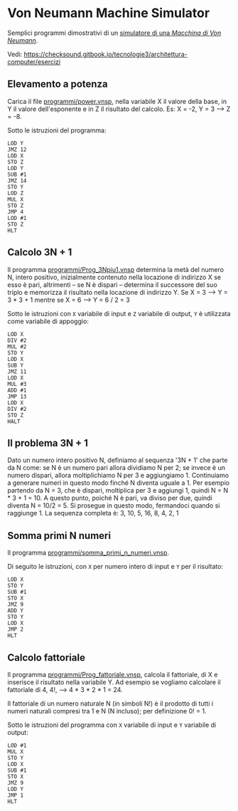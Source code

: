 # Von Neumann Machine Simulator

Semplici programmi dimostrativi di un [simulatore di una _Macchina di Von Neumann_](./vnsimulator/index.html). 

Vedi: https://checksound.gitbook.io/tecnologie3/architettura-computer/esercizi

## Elevamento a potenza

Carica il file [programmi/power.vnsp](./programmi/power.vnsp), nella variabile X il valore della base, in Y il valore dell'esponente e in Z il risultato del calcolo. Es: X = -2, Y = 3 --> Z = -8.

Sotto le istruzioni del programma:

```
LOD Y
JMZ 12
LOD X
STO Z
LOD Y
SUB #1
JMZ 14
STO Y
LOD Z
MUL X
STO Z
JMP 4
LOD #1
STO Z
HLT
```

## Calcolo 3N + 1

Il programma [programmi/Prog_3Npiu1.vnsp](./programmi/Prog_3Npiu1.vnsp) determina la metà del numero N, intero positivo,  inizialmente contenuto nella locazione di indirizzo X se esso è pari, altrimenti – se N è dispari – determina il successore del suo triplo e memorizza il risultato nella locazione di indirizzo Y. Se X = 3 --> Y = 3 * 3 + 1 mentre se X = 6 --> Y = 6 / 2 = 3

Sotto le istruzioni con `X` variabile di input e `Z` variabile di output, `Y` è utilizzata come variabile di appoggio:

```
LOD X
DIV #2
MUL #2
STO Y
LOD X
SUB Y
JMZ 11
LOD X
MUL #3
ADD #1
JMP 13
LOD X
DIV #2
STO Z
HALT
```

## Il problema 3N + 1

Dato un numero intero positivo N, definiamo al sequenza '3N + 1' che parte da N come: se N è un numero pari allora dividiamo N per 2; se invece è un numero dispari, allora moltiplichiamo N per 3 e aggiungiamo 1. Continuiamo a generare numeri in questo modo finché N diventa uguale a 1. Per esempio partendo da N = 3, che è dispari, moltiplica per 3 e aggiungi 1, quindi N = N * 3 + 1 = 10. A questo punto, poiché N è pari, va diviso per due, quindi diventa N = 10/2 = 5. Si prosegue in questo modo, fermandoci quando si raggiunge 1. La sequenza completa è: 3, 10, 5, 16, 8, 4, 2, 1

## Somma primi N numeri

Il programma [programmi/somma_primi_n_numeri.vnsp](./programmi/somma_primi_n_numeri.vnsp).

Di seguito le istruzioni, con `X` per numero intero di input e `Y` per il risultato:

```
LOD X 
STO Y 
SUB #1 
STO X 
JMZ 9 
ADD Y 
STO Y 
LOD X 
JMP 2 
HLT
```

## Calcolo fattoriale

Il programma [programmi/Prog_fattoriale.vnsp](./programmi/Prog_fattoriale.vnsp), calcola il fattoriale, di X e inserisce il risultato nella variabile Y. Ad esempio se vogliamo calcolare il fattoriale di 4, 4!, --> 4 * 3 * 2 * 1 = 24.

Il fattoriale di un numero naturale N (in simboli N!) è il prodotto di tutti i numeri naturali compresi tra 1 e N (N incluso); per definizione 0! = 1.

Sotto le istruzioni del programma con `X` variabile di input e `Y` variabile di output:

```
LOD #1
MUL X
STO Y
LOD X
SUB #1
STO X
JMZ 9
LOD Y
JMP 1
HLT
```

